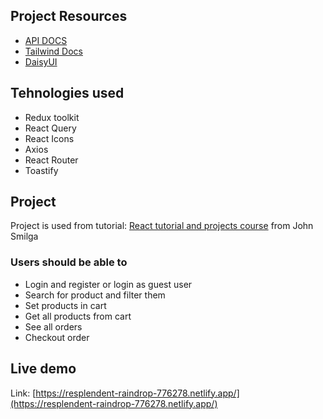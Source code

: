 ## Project Resources

- [API DOCS](https://documenter.getpostman.com/view/18152321/2s9Xy5KpTi)
- [Tailwind Docs](https://tailwindcss.com/docs/guides/vite)
- [DaisyUI](https://daisyui.com/)

## Tehnologies used

- Redux toolkit
- React Query
- React Icons
- Axios
- React Router
- Toastify

## Project

Project is used from tutorial: [React tutorial and projects course](https://www.udemy.com/course/react-tutorial-and-projects-course/) from John Smilga

### Users should be able to

- Login and register or login as guest user
- Search for product and filter them
- Set products in cart
- Get all products from cart
- See all orders
- Checkout order

## Live demo

Link: [https://resplendent-raindrop-776278.netlify.app/](https://resplendent-raindrop-776278.netlify.app/)
